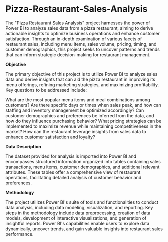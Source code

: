 # Pizza-Restaurant-Sales-Analysis
The "Pizza Restaurant Sales Analysis" project harnesses the power of Power BI to analyze sales data from a pizza restaurant, aiming to derive actionable insights to optimize business operations and enhance customer satisfaction. Through an in-depth examination of various facets of restaurant sales, including menu items, sales volume, pricing, timing, and customer demographics, this project seeks to uncover patterns and trends that can inform strategic decision-making for restaurant management.

**Objective**

The primary objective of this project is to utilize Power BI to analyze sales data and derive insights that can aid the pizza restaurant in improving its menu offerings, refining marketing strategies, and maximizing profitability. Key questions to be addressed include:

What are the most popular menu items and meal combinations among customers?
Are there specific days or times when sales peak, and how can staffing and inventory management be optimized accordingly?
Can customer demographics and preferences be inferred from the data, and how do they influence purchasing behavior?
What pricing strategies can be implemented to maximize revenue while maintaining competitiveness in the market?
How can the restaurant leverage insights from sales data to enhance customer satisfaction and loyalty?

**Data Description**

The dataset provided for analysis is imported into Power BI and encompasses structured information organized into tables containing sales transactions, menu items, customer demographics, and additional relevant attributes. These tables offer a comprehensive view of restaurant operations, facilitating detailed analysis of customer behavior and preferences.

**Methodology**

The project utilizes Power BI's suite of tools and functionalities to conduct data analysis, including data modeling, visualization, and reporting. Key steps in the methodology include data preprocessing, creation of data models, development of interactive visualizations, and generation of insightful reports. Power BI's capabilities enable users to explore data dynamically, uncover trends, and gain valuable insights into restaurant sales performance.
